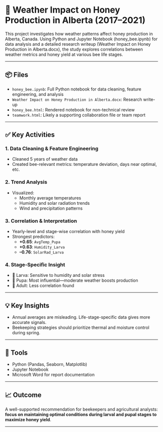 # 🐝 Weather Impact on Honey Production in Alberta (2017–2021)
This project investigates how weather patterns affect honey production in Alberta, Canada. Using Python and Jupyter Notebook (honey_bee.ipynb) for data analysis and a detailed research writeup (Weather Impact on Honey Production in Alberta.docx), the study explores correlations between weather metrics and honey yield at various bee life stages.


---

## 📦 Files

- `honey_bee.ipynb`: Full Python notebook for data cleaning, feature engineering, and analysis
- `Weather Impact on Honey Production in Alberta.docx`: Research write-up
- `honey_bee.html`: Rendered notebook for non-technical review
- `teamwork.html`: Likely a supporting collaboration file or team report

---

## ✅ Key Activities

### 1. Data Cleaning & Feature Engineering
- Cleaned 5 years of weather data
- Created bee-relevant metrics: temperature deviation, days near optimal, etc.

### 2. Trend Analysis
- Visualized:
  - Monthly average temperatures
  - Humidity and solar radiation trends
  - Wind and precipitation patterns

### 3. Correlation & Interpretation
- Yearly-level and stage-wise correlation with honey yield
- Strongest predictors:
  - **+0.65**: `AvgTemp_Pupa`
  - **+0.63**: `Humidity_Larva`
  - **–0.76**: `SolarRad_Larva`

### 4. Stage-Specific Insight
- 🐣 Larva: Sensitive to humidity and solar stress
- 🐝 Pupa: Most influential—moderate weather boosts production
- 🌼 Adult: Less correlation found

---

## 💡 Key Insights

- Annual averages are misleading. Life-stage-specific data gives more accurate signals.
- Beekeeping strategies should prioritize thermal and moisture control during spring.

---

## 🧰 Tools

- Python (Pandas, Seaborn, Matplotlib)
- Jupyter Notebook
- Microsoft Word for report documentation

---

## 📈 Outcome

A well-supported recommendation for beekeepers and agricultural analysts: **focus on maintaining optimal conditions during larval and pupal stages to maximize honey yield**.

---
